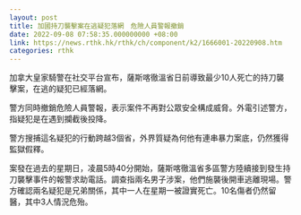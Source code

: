 ```yaml
---
layout: post
title: 加國持刀襲擊案在逃疑犯落網　危險人員警報撤銷
date: 2022-09-08 07:58:35.000000000 +08:00
link: https://news.rthk.hk/rthk/ch/component/k2/1666001-20220908.htm
categories: rthk
---
```


加拿大皇家騎警在社交平台宣布，薩斯喀徹溫省日前導致最少10人死亡的持刀襲擊案，在逃的疑犯已經落網。

警方同時撤銷危險人員警報，表示案件不再對公眾安全構成威脅。外電引述警方，指疑犯是在遇到攔截後投降。

警方搜捕這名疑犯的行動跨越3個省，外界質疑為何他有連串暴力案底，仍然獲得監獄假釋。

案發在過去的星期日，凌晨5時40分開始，薩斯喀徹溫省多區警方陸續接到發生持刀襲擊事件的報警求助電話。調查指兩名男子涉案，他們施襲後開車逃離現場。警方確認兩名疑犯是兄弟關係，其中一人在星期一被證實死亡。10名傷者仍然留醫，其中3人情況危殆。
